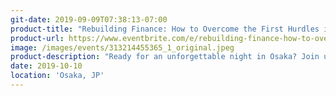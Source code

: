```yaml
---
git-date: 2019-09-09T07:38:13-07:00
product-title: "Rebuilding Finance: How to Overcome the First Hurdles in Mass Adoption"
product-url: https://www.eventbrite.com/e/rebuilding-finance-how-to-overcome-the-first-hurdles-in-mass-adoption-tickets-73864403419
image: /images/events/313214455365_1_original.jpeg
product-description: "Ready for an unforgettable night in Osaka? Join us for a panel with the crypto innovators who are exploring mass DeFi adoption."  
date: 2019-10-10
location: 'Osaka, JP'
---
```

